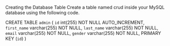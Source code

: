 Creating the Database Table
Create a table named crud inside your MySQL database using the following code.

               
  CREATE TABLE `admin` (
  `id` int(255) NOT NULL AUTO_INCREMENT,
  `first_name` varchar(255) NOT NULL,
  `last_name` varchar(255) NOT NULL,
  `email` varchar(255) NOT NULL,
  `gender` varchar(255) NOT NULL,
  PRIMARY KEY (`id`)
)
